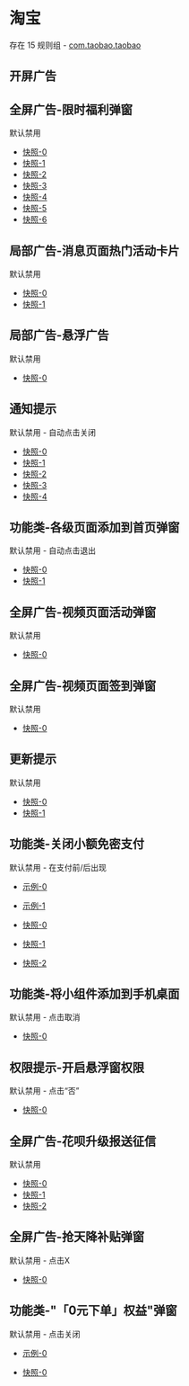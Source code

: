 # 淘宝

存在 15 规则组 - [com.taobao.taobao](/src/apps/com.taobao.taobao.ts)

## 开屏广告

## 全屏广告-限时福利弹窗

默认禁用

- [快照-0](https://i.gkd.li/i/12642792)
- [快照-1](https://i.gkd.li/i/13180826)
- [快照-2](https://i.gkd.li/i/12648734)
- [快照-3](https://i.gkd.li/i/12648746)
- [快照-4](https://i.gkd.li/i/13198239)
- [快照-5](https://i.gkd.li/i/13198052)
- [快照-6](https://i.gkd.li/i/13249418)

## 局部广告-消息页面热门活动卡片

默认禁用

- [快照-0](https://i.gkd.li/i/12642795)
- [快照-1](https://i.gkd.li/i/13197877)

## 局部广告-悬浮广告

默认禁用

- [快照-0](https://i.gkd.li/i/13521702)

## 通知提示

默认禁用 - 自动点击关闭

- [快照-0](https://i.gkd.li/i/13197594)
- [快照-1](https://i.gkd.li/i/13222946)
- [快照-2](https://i.gkd.li/i/13438404)
- [快照-3](https://i.gkd.li/i/13446901)
- [快照-4](https://i.gkd.li/i/13455424)

## 功能类-各级页面添加到首页弹窗

默认禁用 - 自动点击退出

- [快照-0](https://i.gkd.li/i/13197553)
- [快照-1](https://i.gkd.li/i/13197546)

## 全屏广告-视频页面活动弹窗

默认禁用

- [快照-0](https://i.gkd.li/i/12642813)

## 全屏广告-视频页面签到弹窗

默认禁用

- [快照-0](https://i.gkd.li/i/12642798)

## 更新提示

默认禁用

- [快照-0](https://i.gkd.li/i/13336760)
- [快照-1](https://i.gkd.li/i/13695520)

## 功能类-关闭小额免密支付

默认禁用 - 在支付前/后出现

- [示例-0](https://m.gkd.li/57941037/2322af2e-52e2-4059-9757-f26940f4b2fc)
- [示例-1](https://m.gkd.li/57941037/3ae78555-c0a5-4f76-8096-c4d1593ebb77)

- [快照-0](https://i.gkd.li/i/13438414)
- [快照-1](https://i.gkd.li/i/14471853)
- [快照-2](https://i.gkd.li/i/14471858)

## 功能类-将小组件添加到手机桌面

默认禁用 - 点击取消

- [快照-0](https://i.gkd.li/i/13598578)

## 权限提示-开启悬浮窗权限

默认禁用 - 点击“否”

- [快照-0](https://i.gkd.li/i/13588165)

## 全屏广告-花呗升级报送征信

默认禁用

- [快照-0](https://i.gkd.li/i/13628020)
- [快照-1](https://i.gkd.li/i/13691864)
- [快照-2](https://i.gkd.li/i/13898735)

## 全屏广告-抢天降补贴弹窗

默认禁用 - 点击X

- [快照-0](https://i.gkd.li/i/14060521)

## 功能类-"「0元下单」权益"弹窗

默认禁用 - 点击关闭

- [示例-0](https://m.gkd.li/57941037/a35c954d-5162-463c-aee3-b72b9c2d6625)

- [快照-0](https://i.gkd.li/i/14155537)

